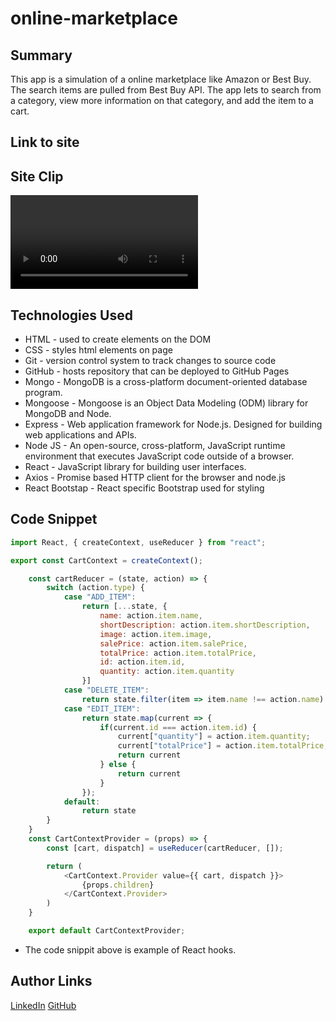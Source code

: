# online-marketplace

## Summary 
This app is a simulation of a online marketplace like Amazon or Best Buy. The search items are pulled from Best Buy API. The app lets to search from a category, view more information on that category, and add the item to a cart. 

## Link to site

## Site Clip
![Site](assets/online-marketplace.mp4)


## Technologies Used
- HTML - used to create elements on the DOM
- CSS - styles html elements on page
- Git - version control system to track changes to source code
- GitHub - hosts repository that can be deployed to GitHub Pages
- Mongo - MongoDB is a cross-platform document-oriented database program.
- Mongoose - Mongoose is an Object Data Modeling (ODM) library for MongoDB and Node.
- Express - Web application framework for Node.js. Designed for building web applications and APIs.
- Node JS - An open-source, cross-platform, JavaScript runtime environment that executes JavaScript code outside of a browser.
- React - JavaScript library for building user interfaces.
- Axios - Promise based HTTP client for the browser and node.js
- React Bootstap - React specific Bootstrap used for styling


## Code Snippet
```javascript
import React, { createContext, useReducer } from "react";

export const CartContext = createContext();

    const cartReducer = (state, action) => {
        switch (action.type) {
            case "ADD_ITEM":
                return [...state, {
                    name: action.item.name,
                    shortDescription: action.item.shortDescription,
                    image: action.item.image,
                    salePrice: action.item.salePrice,
                    totalPrice: action.item.totalPrice,
                    id: action.item.id,
                    quantity: action.item.quantity
                }]
            case "DELETE_ITEM":
                return state.filter(item => item.name !== action.name)
            case "EDIT_ITEM":
                return state.map(current => {
                    if(current.id === action.item.id) {
                        current["quantity"] = action.item.quantity;
                        current["totalPrice"] = action.item.totalPrice;
                        return current
                    } else {
                        return current
                    }
                });
            default:
                return state
        }
    }
    const CartContextProvider = (props) => {
        const [cart, dispatch] = useReducer(cartReducer, []);

        return (
            <CartContext.Provider value={{ cart, dispatch }}>
                {props.children}
            </CartContext.Provider>
        )
    }

    export default CartContextProvider;

```
- The code snippit above is example of React hooks.


## Author Links
[LinkedIn](https://www.linkedin.com/in/ken-bains)
[GitHub](https://github.com/ken-Bains)
